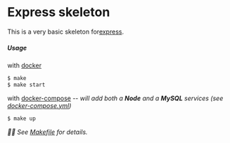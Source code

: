# Express skeleton

This is a very basic skeleton for[express](https://expressjs.com/).

##### Usage

with [docker](https://docs.docker.com/get-started/) 

```bash
$ make
$ make start
```

with [docker-compose](https://docs.docker.com/compose/) 
-- _will add both a **Node** and a **MySQL** services (see [docker-compose.yml](./docker-compose.yml))_

```bash
$ make up
```

*☝🏽 See [Makefile](./Makefile) for details.*
